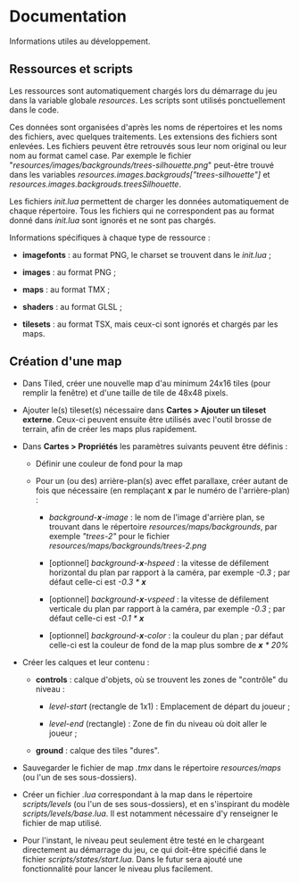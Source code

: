 # Documentation

Informations utiles au développement.

## Ressources et scripts

Les ressources sont automatiquement chargés lors du démarrage du jeu dans la variable globale _resources_.
Les scripts sont utilisés ponctuellement dans le code.

Ces données sont organisées d'après les noms de répertoires et les noms des fichiers, avec quelques traitements. Les extensions des fichiers sont enlevées. Les fichiers peuvent être retrouvés sous leur nom original ou leur nom au format camel case. Par exemple le fichier "_resources/images/backgrounds/trees-silhouette.png_" peut-être trouvé dans les variables _resources.images.backgrouds["trees-silhouette"]_ et _resources.images.backgrouds.treesSilhouette_.

Les fichiers _init.lua_ permettent de charger les données automatiquement de chaque répertoire. Tous les fichiers qui ne correspondent pas au format donné dans _init.lua_ sont ignorés et ne sont pas chargés.

Informations spécifiques à chaque type de ressource :

+ **imagefonts** : au format PNG, le charset se trouvent dans le _init.lua_ ;

+ **images** : au format PNG ;

+ **maps** : au format TMX ;

+ **shaders** : au format GLSL ;

+ **tilesets** : au format TSX, mais ceux-ci sont ignorés et chargés par les maps.


## Création d'une map

* Dans Tiled, créer une nouvelle map d'au minimum 24x16 tiles (pour remplir la fenêtre) et d'une taille de tile de 48x48 pixels.

* Ajouter le(s) tileset(s) nécessaire dans **Cartes > Ajouter un tileset externe**. Ceux-ci peuvent ensuite être utilisés avec l'outil brosse de terrain, afin de créer les maps plus rapidement.

* Dans **Cartes > Propriétés** les paramètres suivants peuvent être définis :
    
    + Définir une couleur de fond pour la map
    
    + Pour un (ou des) arrière-plan(s) avec effet parallaxe, créer autant de fois que nécessaire (en remplaçant  **x** par le numéro de l'arrière-plan) :
      
        - _background-**x**-image_ : le nom de l'image d'arrière plan, se trouvant dans le répertoire _resources/maps/backgrounds_, par exemple _"trees-2"_ pour le fichier _resources/maps/backgrounds/trees-2.png_
        
        - [optionnel] _background-**x**-hspeed_ : la vitesse de défilement horizontal du plan par rapport à la caméra, par exemple _-0.3_ ; par défaut celle-ci est _-0.3 * **x**_
        
        - [optionnel] _background-**x**-vspeed_ : la vitesse de défilement verticale du plan par rapport à la caméra, par exemple _-0.3_ ; par défaut celle-ci est _-0.1 * **x**_
        
        - [optionnel] _background-**x**-color_ : la couleur du plan ; par défaut celle-ci est la couleur de fond de la map plus sombre de _**x** * 20%_
    
* Créer les calques et leur contenu :
    
    + **controls** : calque d'objets, où se trouvent les zones de "contrôle" du niveau :
    
        - _level-start_ (rectangle de 1x1) : Emplacement de départ du joueur ;
        
        - _level-end_ (rectangle) : Zone de fin du niveau où doit aller le joueur ;
    
    + **ground** : calque des tiles "dures".

* Sauvegarder le fichier de map _.tmx_ dans le répertoire _resources/maps_ (ou l'un de ses sous-dossiers).

* Créer un fichier _.lua_ correspondant à la map dans le répertoire _scripts/levels_ (ou l'un de ses sous-dossiers), et en s'inspirant du modèle _scripts/levels/base.lua_. Il est notamment nécessaire d'y renseigner le fichier de map utilisé.

* Pour l'instant, le niveau peut seulement être testé en le chargeant directement au démarrage du jeu, ce qui doit-être spécifié dans le fichier _scripts/states/start.lua_. Dans le futur sera ajouté une fonctionnalité pour lancer le niveau plus facilement.